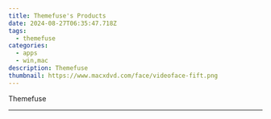 ```yaml
---
title: Themefuse's Products
date: 2024-08-27T06:35:47.718Z
tags: 
  - themefuse
categories: 
  - apps
  - win,mac
description: Themefuse
thumbnail: https://www.macxdvd.com/face/videoface-fift.png
---
```


Themefuse

<!--__INIT__BEGIN__TAG__PRODUCTS__LIST__-->
<!--__INIT__END__TAG__PRODUCTS__LIST__-->

<!--__INIT__BEGIN__TAG__FEED_PRODUCTS__LIST__-->
<!--__INIT__END__TAG__FEED_PRODUCTS__LIST__-->


<hr>


